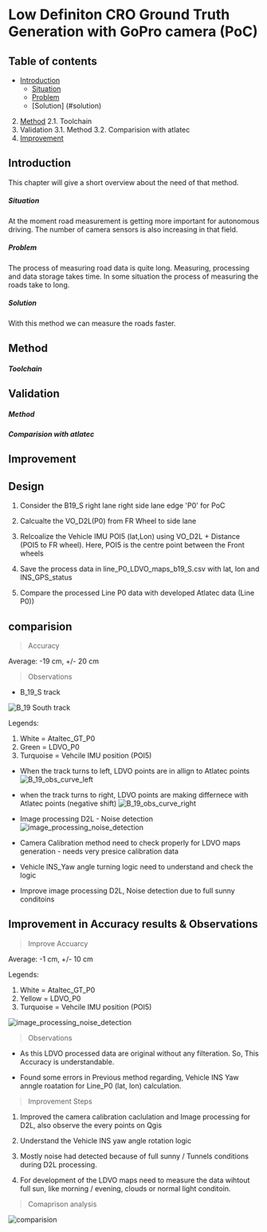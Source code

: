 # Low Definiton CRO Ground Truth Generation with GoPro camera (PoC)

## Table of contents
- [Introduction](#introduction)
	- [Situation](#situation)
	- [Problem](#problem)
	- [Solution] (#solution)

2. [Method](#method)
  2.1. Toolchain
3. Validation
  3.1. Method
  3.2. Comparision with atlatec
4. [Improvement](#improvement)

## Introduction
This chapter will give a short overview about the need of that method.
##### Situation
At the moment road measurement is getting more important for autonomous driving.
The number of camera sensors is also increasing in that field.
##### Problem
The process of measuring road data is quite long. Measuring, processing and data storage takes time. In some
situation the process of measuring the roads take to long.
##### Solution
With this method we can measure the roads faster.   


## Method

##### Toolchain

## Validation

##### Method

##### Comparision with atlatec

## Improvement


## Design

1. Consider the B19_S right lane right side lane edge 'P0' for PoC

1. Calcualte the VO_D2L(P0) from FR Wheel to side lane

1. Relcoalize the Vehicle IMU POI5 (lat,Lon) using VO_D2L + Distance (POI5 to FR wheel). Here, POI5 is the centre point between the Front wheels

1. Save the process data in line_P0_LDVO_maps_b19_S.csv with lat, lon and INS_GPS_status

1. Compare the processed Line P0 data with developed Atlatec data (Line P0))

## comparision

> Accuracy

Average: -19 cm, +/- 20 cm

> Observations

* B_19_S track

![B_19 South track](./images_observation/B19_S.PNG)

Legends:

1. White = Ataltec_GT_P0
1. Green = LDVO_P0
1. Turquoise = Vehcile IMU position (POI5)

* When the track turns to left, LDVO points are in allign to Atlatec points
![B_19_obs_curve_left](./images_observation/curve_left.PNG)

* when the track turns to right, LDVO points are making differnece with Atlatec points (negative shift)
![B_19_obs_curve_right ](./images_observation/curve_right.PNG)

* Image processing D2L - Noise detection
![image_processing_noise_detection](./images_observation/image_processing_noise_detection.PNG)

* Camera Calibration method need to check properly for LDVO maps generation - needs very presice calibration data

* Vehicle INS_Yaw angle turning logic need to understand and check the logic

* Improve image processing D2L, Noise detection due to full sunny conditoins

## Improvement in Accuracy results & Observations

> Improve Accuarcy

Average: -1 cm, +/- 10 cm

Legends:

1. White = Ataltec_GT_P0
1. Yellow = LDVO_P0
1. Turquoise = Vehcile IMU position (POI5)

![image_processing_noise_detection](./images_observation/accuracy_improve.PNG)

> Observations

* As this LDVO processed data are original without any filteration. So, This Accuracy is understandable.

* Found some errors in Previous method regarding, Vehicle INS Yaw anngle roatation for Line_P0 (lat, lon) calculation.

> Improvement Steps

1. Improved the camera calibration caclulation and Image processing for D2L, also observe the every points on Qgis

1. Understand the Vehicle INS yaw angle rotation logic

1. Mostly noise had detected because of full sunny / Tunnels conditions during D2L processing.

1. For development of the LDVO maps need to measure the data wihtout full sun, like morning / evening, clouds or normal light conditoin.

> Comaprison analysis

![comparision](./images_observation/LD_Ground_Truth_GoPro_onBoard_atlatec_Maps.png)
